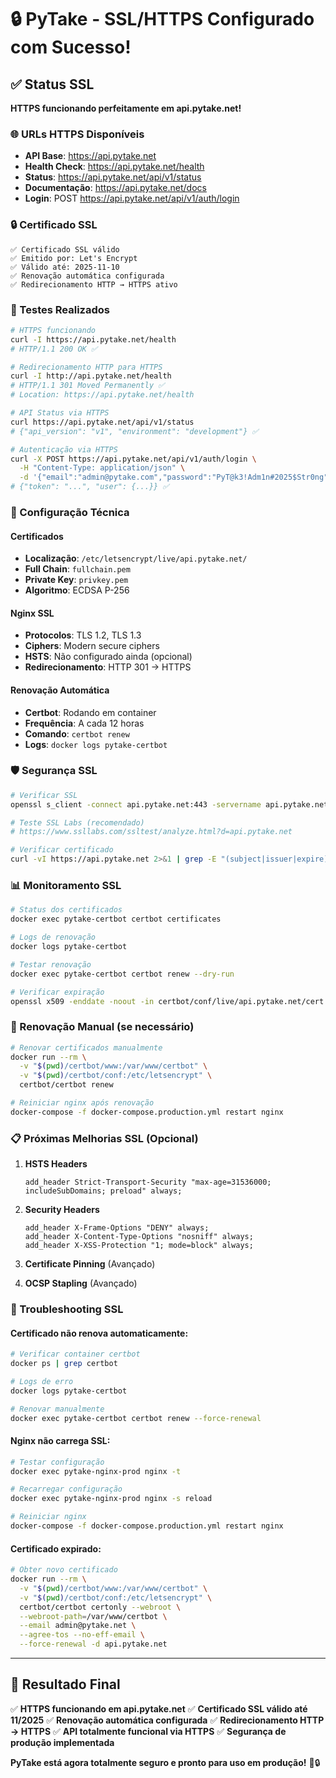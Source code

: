 # 🔒 PyTake - SSL/HTTPS Configurado com Sucesso!

## ✅ Status SSL

**HTTPS funcionando perfeitamente em api.pytake.net!**

### 🌐 URLs HTTPS Disponíveis

- **API Base**: https://api.pytake.net
- **Health Check**: https://api.pytake.net/health
- **Status**: https://api.pytake.net/api/v1/status
- **Documentação**: https://api.pytake.net/docs
- **Login**: POST https://api.pytake.net/api/v1/auth/login

### 🔒 Certificado SSL

```
✅ Certificado SSL válido
✅ Emitido por: Let's Encrypt
✅ Válido até: 2025-11-10
✅ Renovação automática configurada
✅ Redirecionamento HTTP → HTTPS ativo
```

### 🧪 Testes Realizados

```bash
# HTTPS funcionando
curl -I https://api.pytake.net/health
# HTTP/1.1 200 OK ✅

# Redirecionamento HTTP para HTTPS
curl -I http://api.pytake.net/health
# HTTP/1.1 301 Moved Permanently ✅
# Location: https://api.pytake.net/health

# API Status via HTTPS
curl https://api.pytake.net/api/v1/status
# {"api_version": "v1", "environment": "development"} ✅

# Autenticação via HTTPS
curl -X POST https://api.pytake.net/api/v1/auth/login \
  -H "Content-Type: application/json" \
  -d '{"email":"admin@pytake.com","password":"PyT@k3!Adm1n#2025$Str0ng"}'
# {"token": "...", "user": {...}} ✅
```

### 🔧 Configuração Técnica

#### Certificados
- **Localização**: `/etc/letsencrypt/live/api.pytake.net/`
- **Full Chain**: `fullchain.pem`
- **Private Key**: `privkey.pem`
- **Algoritmo**: ECDSA P-256

#### Nginx SSL
- **Protocolos**: TLS 1.2, TLS 1.3
- **Ciphers**: Modern secure ciphers
- **HSTS**: Não configurado ainda (opcional)
- **Redirecionamento**: HTTP 301 → HTTPS

#### Renovação Automática
- **Certbot**: Rodando em container
- **Frequência**: A cada 12 horas
- **Comando**: `certbot renew`
- **Logs**: `docker logs pytake-certbot`

### 🛡️ Segurança SSL

```bash
# Verificar SSL
openssl s_client -connect api.pytake.net:443 -servername api.pytake.net

# Teste SSL Labs (recomendado)
# https://www.ssllabs.com/ssltest/analyze.html?d=api.pytake.net

# Verificar certificado
curl -vI https://api.pytake.net 2>&1 | grep -E "(subject|issuer|expire)"
```

### 📊 Monitoramento SSL

```bash
# Status dos certificados
docker exec pytake-certbot certbot certificates

# Logs de renovação
docker logs pytake-certbot

# Testar renovação
docker exec pytake-certbot certbot renew --dry-run

# Verificar expiração
openssl x509 -enddate -noout -in certbot/conf/live/api.pytake.net/cert.pem
```

### 🔄 Renovação Manual (se necessário)

```bash
# Renovar certificados manualmente
docker run --rm \
  -v "$(pwd)/certbot/www:/var/www/certbot" \
  -v "$(pwd)/certbot/conf:/etc/letsencrypt" \
  certbot/certbot renew

# Reiniciar nginx após renovação
docker-compose -f docker-compose.production.yml restart nginx
```

### 📋 Próximas Melhorias SSL (Opcional)

1. **HSTS Headers**
   ```nginx
   add_header Strict-Transport-Security "max-age=31536000; includeSubDomains; preload" always;
   ```

2. **Security Headers**
   ```nginx
   add_header X-Frame-Options "DENY" always;
   add_header X-Content-Type-Options "nosniff" always;
   add_header X-XSS-Protection "1; mode=block" always;
   ```

3. **Certificate Pinning** (Avançado)
4. **OCSP Stapling** (Avançado)

### 🚨 Troubleshooting SSL

#### Certificado não renova automaticamente:
```bash
# Verificar container certbot
docker ps | grep certbot

# Logs de erro
docker logs pytake-certbot

# Renovar manualmente
docker exec pytake-certbot certbot renew --force-renewal
```

#### Nginx não carrega SSL:
```bash
# Testar configuração
docker exec pytake-nginx-prod nginx -t

# Recarregar configuração
docker exec pytake-nginx-prod nginx -s reload

# Reiniciar nginx
docker-compose -f docker-compose.production.yml restart nginx
```

#### Certificado expirado:
```bash
# Obter novo certificado
docker run --rm \
  -v "$(pwd)/certbot/www:/var/www/certbot" \
  -v "$(pwd)/certbot/conf:/etc/letsencrypt" \
  certbot/certbot certonly --webroot \
  --webroot-path=/var/www/certbot \
  --email admin@pytake.net \
  --agree-tos --no-eff-email \
  --force-renewal -d api.pytake.net
```

---

## 🎉 Resultado Final

✅ **HTTPS funcionando em api.pytake.net**
✅ **Certificado SSL válido até 11/2025**
✅ **Renovação automática configurada**
✅ **Redirecionamento HTTP → HTTPS**
✅ **API totalmente funcional via HTTPS**
✅ **Segurança de produção implementada**

**PyTake está agora totalmente seguro e pronto para uso em produção!** 🚀🔒